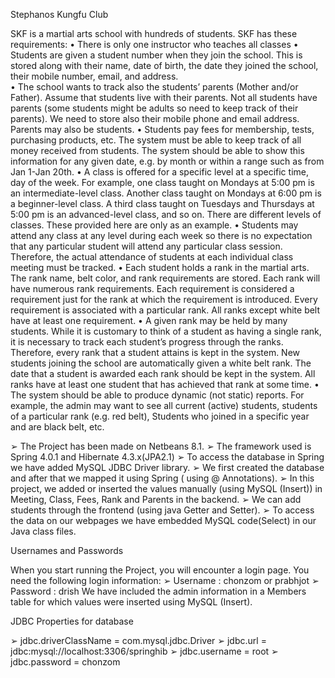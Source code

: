 Stephanos Kungfu Club



SKF is a martial arts school with hundreds of students.  SKF has these requirements:
•	There is only one instructor who teaches all classes
•	Students are given a student number when they join the school.  This is stored along with their name, date of birth, the date they joined the school, their mobile number, email, and address.  
•	The school wants to track also the students’ parents (Mother and/or Father). Assume that students live with their parents. Not all students have parents (some students might be adults so need to keep track of their parents). We need to store also their mobile phone and email address. Parents may also be students.
•	Students pay fees for membership, tests, purchasing products, etc. The system must be able to keep track of all money received from students. The system should be able to show this information for any given date, e.g. by month or within a range such as from Jan 1-Jan 20th.
•	A class is offered for a specific level at a specific time, day of the week.  For example, one class taught on Mondays at 5:00 pm is an intermediate-level class.  Another class taught on Mondays at 6:00 pm is a beginner-level class.  A third class taught on Tuesdays and Thursdays at 5:00 pm is an advanced-level class, and so on.  There are different levels of classes. These provided here are only as an example.
•	Students may attend any class at any level during each week so there is no expectation that any particular student will attend any particular class session.  Therefore, the actual attendance of students at each individual class meeting must be tracked.
•	Each student holds a rank in the martial arts.  The rank name, belt color, and rank requirements are stored.  Each rank will have numerous rank requirements.  Each requirement is considered a requirement just for the rank at which the requirement is introduced.  Every requirement is associated with a particular rank.  All ranks except white belt have at least one requirement.
•	A given rank may be held by many students.  While it is customary to think of a student as having a single rank, it is necessary to track each student’s progress through the ranks.  Therefore, every rank that a student attains is kept in the system.  New students joining the school are automatically given a white belt rank.  The date that a student is awarded each rank should be kept in the system.  All ranks have at least one student that has achieved that rank at some time.
•	The system should be able to produce dynamic (not static) reports. For example, the admin may want to see all current (active) students, students of a particular rank (e.g. red belt), Students who joined in a specific year and are black belt, etc.


➢	The Project has been made on Netbeans 8.1.
➢	The framework used is Spring 4.0.1 and Hibernate 4.3.x(JPA2.1)
➢	To access the database in Spring we have added MySQL JDBC Driver library.
➢	We first created the database and after that we mapped it using Spring ( using @ Annotations).
➢	In this project, we added or inserted the values manually (using MySQL (Insert)) in Meeting, Class, Fees, Rank and Parents in the backend. 
➢	We can add students through the frontend (using java Getter and Setter).
➢	To access the data on our webpages we have embedded MySQL code(Select) in our Java class files.

Usernames and Passwords

When you start running the Project, you will encounter a login page. You need the following login information:
➢	Username : chonzom or prabhjot
➢	Password : drish
We have included the admin information in a Members table for which values were inserted using MySQL (Insert).

JDBC Properties for database

➢	jdbc.driverClassName = com.mysql.jdbc.Driver
➢	jdbc.url = jdbc:mysql://localhost:3306/springhib
➢	jdbc.username = root
➢	jdbc.password = chonzom

